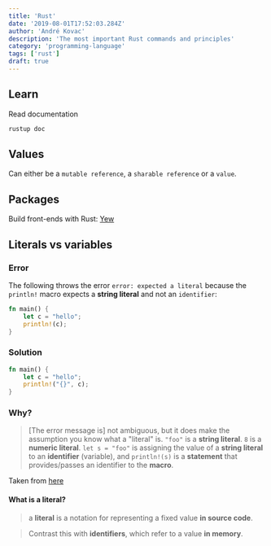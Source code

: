 ```yaml
---
title: 'Rust'
date: '2019-08-01T17:52:03.284Z'
author: 'André Kovac'
description: 'The most important Rust commands and principles'
category: 'programming-language'
tags: ['rust']
draft: true
---
```


## Learn

Read documentation

```bash
rustup doc
```

## Values

Can either be a `mutable reference`, a `sharable reference` or a `value`.

## Packages

Build front-ends with Rust: [Yew](https://github.com/yewstack/yew)

## Literals vs variables

### Error

The following throws the error `error: expected a literal` because the `println!` macro expects a **string literal** and not an `identifier`:

```rust
fn main() {
    let c = "hello";
    println!(c);
}
```

### Solution

```rust
fn main() {
    let c = "hello";
    println!("{}", c);
}
```

### Why?

> [The error message is] not ambiguous, but it does make the assumption you know what a "literal" is. `"foo"` is a **string literal**. `8` is a **numeric literal**. `let s = "foo"` is assigning the value of a **string literal** to an **identifier** (variable), and `println!(s)` is a **statement** that provides/passes an identifier to the **macro**.

Taken from [here](https://stackoverflow.com/a/27734760)

#### What is a literal?

> a **literal** is a notation for representing a fixed value **in source code**.

> Contrast this with **identifiers**, which refer to a value **in memory**.
